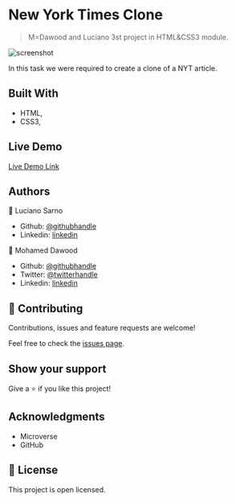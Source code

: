 # New York Times Clone

> M=Dawood and Luciano 3st project in HTML&CSS3 module.

![screenshot](./#)

In this task we were required to create a clone of a NYT article.

## Built With

- HTML,
- CSS3,

## Live Demo

[Live Demo Link](https://rawcdn.githack.com/lucianosarno/nytCloneFixingGitHub/6e46f0d3cd83a8b470b7d522e7e07cbc39be2168/index.html)

## Authors

👤 Luciano Sarno

- Github: [@githubhandle](https://github.com/lucianosarno)
- Linkedin: [linkedin](https://www.linkedin.com/in/luciano-soares-1343431b0/)

👤 Mohamed Dawood

- Github: [@githubhandle](https://github.com/mohamedawood)
- Twitter: [@twitterhandle](https://twitter.com/Mohamedawood8)
- Linkedin: [linkedin](https://www.linkedin.com/in/mohamedawood/)

## 🤝 Contributing

Contributions, issues and feature requests are welcome!

Feel free to check the [issues page](issues/).

## Show your support

Give a ⭐️ if you like this project!

## Acknowledgments

- Microverse
- GitHub

## 📝 License

This project is open licensed.
